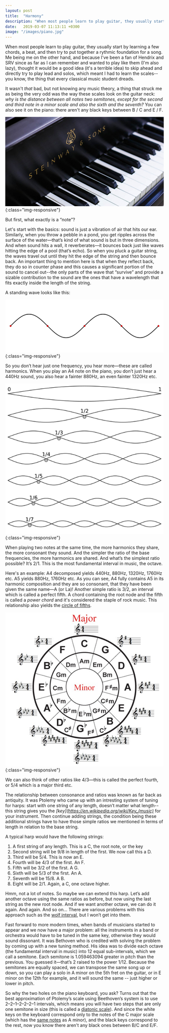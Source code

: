 ```yaml
---
layout: post
title:  "Harmony"
description: "When most people learn to play guitar, they usually start by learning a few chords, a beat, and then try to put together a rythmic foundation for a song. Me being me on the other hand, and because I've been a fan of Hendrix and SRV since as far as I can remember and wanted to play like them (I'm also lazy), thought it would be a good idea (it's a terrible idea) to skip ahead and directly try to play lead and solos, which meant I had to learn the scales--you know, the thing that every classical music student dreads."
date:   2019-03-07 11:13:11 +0300
image: "/images/piano.jpg"
---
```

When most people learn to play guitar, they usually start by learning a few chords, a beat, and then try to put together a rythmic foundation for a song. Me being me on the other hand, and because I've been a fan of Hendrix and SRV since as far as I can remember and wanted to play like them (I'm also lazy), thought it would be a good idea (it's a terrible idea) to skip ahead and directly try to play lead and solos, which meant I had to learn the scales--you know, the thing that every classical music student dreads.

It wasn't <i>that</i> bad, but not knowing any music theory, a thing that struck me as being the very odd was the way these scales look on the guitar neck: <i>why is the distance between all notes two semitones, except for the second and third note in a minor scale and also the sixth and the seventh?</i> You can also see it on the piano: there aren't any black keys between B / C and E / F.

![piano](/images/piano.jpg){:class="img-responsive"}

But first, what exactly is a “note”?

Let's start with the basics: sound is just a vibration of air that hits our ear. Similarly, when you throw a pebble in a pond, you get ripples across the surface of the water—that’s kind of what sound is but in three dimensions. And when sound hits a wall, it reverberates—it bounces back just like waves hitting the edge of a pool (that’s echo). So when you pluck a guitar string, the waves travel out until they hit the edge of the string and then bounce back. An important thing to mention here is that when they reflect back, they do so in counter phase and this causes a significant portion of the sound to cancel out--the only parts of the wave that “survive” and provide a sizable contribution to the sound are the ones that have a wavelength that fits exactly inside the length of the string.

A standing wave looks like this:

![standing-wave](/images/standing-wave.gif){:class="img-responsive"}

So you don’t hear just one frequency, you hear more—these are called harmonics. When you play an A4 note on the piano, you don’t just hear a 440Hz sound, you also hear a fainter 880Hz, an even fainter 1320Hz etc.

![harmonics](/images/harmonics.png){:class="img-responsive"}

When playing two notes at the same time, the more harmonics they share, the more consonant they sound. And the simpler the ratio of the base frequencies, the more harmonics are shared. And what’s the simplest ratio possible? It’s 2/1. This is the most fundamental interval in music, the octave.

Here's an example: A4 decomposed yields 440Hz, 880Hz, 1320Hz, 1760Hz etc. A5 yields 880Hz, 1760Hz etc. As you can see, A4 fully contains A5 in its harmonic composition and they are so consonant, that they have been given the same name—A (or La)! Another simple ratio is 3/2, an interval which is called a perfect fifth. A chord containing the root node and the fifth is called a *power chord* and it's considered the staple of rock music. This relationship also yields the [circle of fifths](https://en.wikipedia.org/wiki/Circle_of_fifths).

![fifths](/images/fifths.jpeg){:class="img-responsive"}

We can also think of other ratios like 4/3—this is called the perfect fourth, or 5/4 which is a major third etc. 

The relationship between consonance and ratios was known as far back as antiquity. It was Ptolemy who came up with an intresting system of tuning for harps: start with one string of any length, doesn’t matter what length--this string gives you the *[key](https://en.wikipedia.org/wiki/Key_(music)* for your instrument. Then continue adding strings, the condition being these additional strings have to have those simple ratios we mentioned in terms of length in relation to the base string. 

A typical harp would have the following strings:

1. A first string of any length. This is a C, the root note, or the key
2. Second string will be 9/8 in length of the first. We now call this a D.
3. Third will be 5/4. This is now an E.
4. Fourth will be 4/3 of the first. An F.
5. Fifth will be 3/2 of the first. A G.
6. Sixth will be 5/3 of the first. An A.
7. Seventh will be 15/8. A B.
8. Eight will be 2/1. Again, a C, one octave higher.

Hmm, not a lot of notes. So maybe we can extend this harp. Let’s add another octave using the same ratios as before, but now using the last string as the new root node. And if we want another octave, we can do it again. And again. And so on... There are various problems with this approach such as the [wolf interval](https://en.wikipedia.org/wiki/Wolf_interval), but I won’t get into them.

Fast forward to more modern times, when bands of musicians started to appear and we now have a major problem: all the instruments in a band or orchestra would have to be tuned in the same key, otherwise they would sound dissonant. It was Bethoven who is credited with solving the problem by coming up with a new tuning method. His idea was to divide each octave (the fundamental interval in music) into 12 equal sub-intervals, which we call a semitone. Each semitone is 1.059463094 greater in pitch than the previous. You guessed it—that’s 2 raised to the power 1/12. Because the semitones are equally spaced, we can transpose the same song up or down, so you can play a solo in A minor on the 5th fret on the guitar, or in E minor on the 12th for example, and it will sound the same -- just higher or lower in pitch.

So why the two holes on the piano keyboard, you ask? Turns out that the best approximation of Ptolemy’s scale using Beethoven’s system is to use 2–2–1–2–2–2–1 intervals, which means you will have two steps that are only one semitone in size (this is called a [diatonic scale](https://en.wikipedia.org/wiki/Diatonic_scale)). And since the white keys on the keyboard correspond only to the notes of the C major scale (which has the [same notes](https://en.wikipedia.org/wiki/Relative_key) as A minor), and the black keys correspond to the rest, now you know there aren't any black ones between B/C and E/F. 